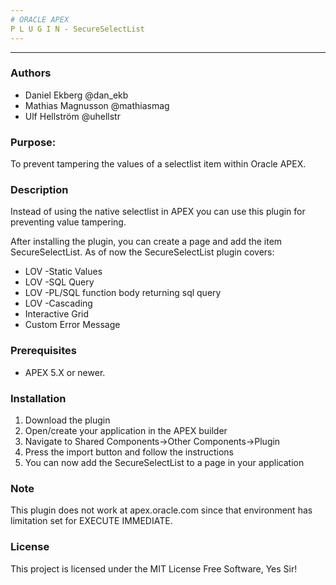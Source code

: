 ```yaml
---
# ORACLE APEX  
P L U G I N - SecureSelectList
---
```

---
### Authors
* Daniel Ekberg @dan_ekb
* Mathias Magnusson @mathiasmag 
* Ulf Hellström @uhellstr 
### Purpose:
To prevent tampering the values of a selectlist item within Oracle APEX.
### Description
Instead of using the native selectlist in APEX you can use this plugin 
for preventing value tampering. 

After installing the plugin, you can create a page and add the item
SecureSelectList. 
As of now the SecureSelectList plugin covers:
* LOV -Static Values
* LOV -SQL Query
* LOV -PL/SQL function body returning sql query
* LOV -Cascading
* Interactive Grid
* Custom Error Message

### Prerequisites
* APEX 5.X or newer.
### Installation
1. Download the plugin
2. Open/create your application in the APEX builder
3. Navigate to Shared Components->Other Components->Plugin
4. Press the import button and follow the instructions
5. You can now add the SecureSelectList to a page in your application
### Note
This plugin does not work at apex.oracle.com since that environment 
has limitation set for EXECUTE IMMEDIATE.
### License
This project is licensed under the MIT License
Free Software, Yes Sir!

